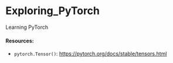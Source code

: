 # Exploring_PyTorch
Learning PyTorch

#### Resources:
- `pytorch.Tensor()`: https://pytorch.org/docs/stable/tensors.html
